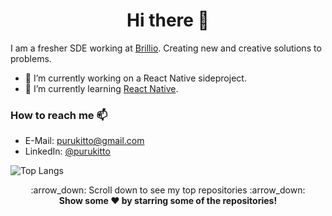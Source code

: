 <h1 align="center">Hi there 👋</h1>

I am a fresher SDE working at [Brillio](https://www.brillio.com/). Creating new and creative solutions to problems.

- 🔭 I’m currently working on a React Native sideproject.
- 🌱 I’m currently learning [React Native](https://reactnative.dev/).

### How to reach me 📫
- E-Mail: [purukitto@gmail.com](mailto:purukitto@gmail.com)
- LinkedIn: [@purukitto](https://www.linkedin.com/in/purukitto/)

![Top Langs](https://github-readme-stats.vercel.app/api/top-langs/?username=Purukitto&layout=compact)
<!-- ![GitHub stats](https://github-readme-stats.vercel.app/api?username=Purukitto&show_icons=true&count_private=true?) -->


  <p align="center">
    :arrow_down: Scroll down to see my top repositories :arrow_down:
    <br>
    <b>
      Show some ❤️ by starring some of the repositories!
    </b>
  </p>

